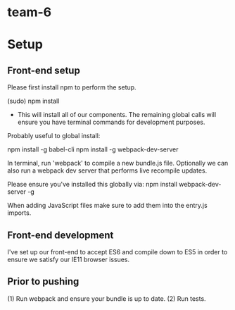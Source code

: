 # team-6

<h1> Setup </h1>

<h2> Front-end setup </h2>

Please first install npm to perform the setup.


(sudo) npm install
- This will install all of our components. The remaining global calls will ensure you have terminal commands for
development purposes.

Probably useful to global install:

npm install -g babel-cli
npm install -g webpack-dev-server


In terminal, run 'webpack' to compile a new bundle.js file.
Optionally we can also run a webpack dev server that performs live recompile updates.

Please ensure you've installed this globally via: npm install webpack-dev-server -g


When adding JavaScript files make sure to add them into the entry.js imports.


<h2> Front-end development </h2>
I've set up our front-end to accept ES6 and compile down to ES5 in order to ensure we satisfy our IE11 browser issues.

<h2> Prior to pushing </h2>

(1) Run webpack and ensure your bundle is up to date.
(2) Run tests.

